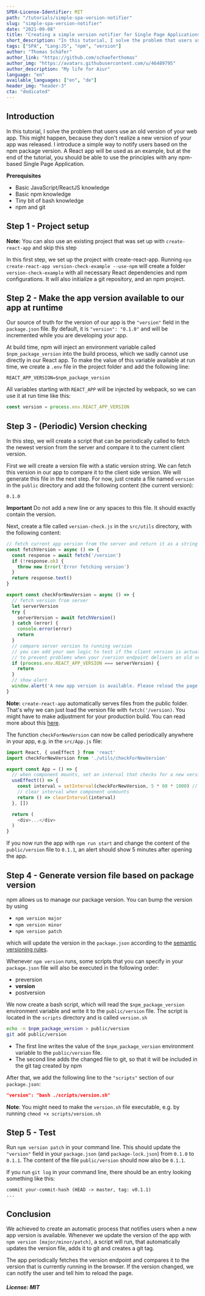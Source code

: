 ```yaml
---
SPDX-License-Identifier: MIT
path: "/tutorials/simple-spa-version-notifier"
slug: "simple-spa-version-notifier"
date: "2021-09-08"
title: "Creating a simple version notifier for Single Page Applications"
short_description: "In this tutorial, I solve the problem that users use an old version of your web app, because they are not aware that a new version was published while they were using the app."
tags: ["SPA", "Lang:JS", "npm", "version"]
author: "Thomas Schäfer"
author_link: "https://github.com/schaeferthomas"
author_img: "https://avatars.githubusercontent.com/u/46489795"
author_description: "My life for Aiur"
language: "en"
available_languages: ["en", "de"]
header_img: "header-3"
cta: "dedicated"
---
```


## Introduction

In this tutorial, I solve the problem that users use an old version of your web app. This might happen, because they don't realize a new version of your app was released. I introduce a simple way to notify users based on the npm package version. A React app will be used as an example, but at the end of the tutorial, you should be able to use the principles with any npm-based Single Page Application.

**Prerequisites**

- Basic JavaScript/ReactJS knowledge
- Basic npm knowledge
- Tiny bit of bash knowledge
- npm and git

## Step 1 - Project setup

**Note:** You can also use an existing project that was set up with `create-react-app` and skip this step

In this first step, we set up the project with create-react-app. Running `npx create-react-app version-check-example --use-npm` will create a folder `version-check-example` with all necessary React dependencies and npm configurations.
It will also initialize a git repository, and an npm project.

## Step 2 - Make the app version available to our app at runtime

Our source of truth for the version of our app is the `"version"` field in the `package.json` file.
By default, it is `"version": "0.1.0"` and will be incremented while you are developing your app.

At build time, npm will inject an environment variable called `$npm_package_version` into the build process, which we sadly cannot use directly in our React app. To make the value of this variable available at run time, we create a `.env` file in the project folder and add the following line:

```dotenv
REACT_APP_VERSION=$npm_package_version
```

All variables starting with `REACT_APP` will be injected by webpack, so we can use it at run time like this:

```js
const version = process.env.REACT_APP_VERSION
```

## Step 3 - (Periodic) Version checking

In this step, we will create a script that can be periodically called to fetch the newest version from the server and compare it to the current client version.

First we will create a version file with a static version string. We can fetch this version in our app to compare it to the client side version. We will generate this file in the next step.
For now, just create a file named `version` in the `public` directory and add the following content (the current version):

```text
0.1.0
```

**Important** Do not add a new line or any spaces to this file. It should exactly contain the version.

Next, create a file called `version-check.js` in the `src/utils` directory, with the following content:

```js
// fetch current app version from the server and return it as a string
const fetchVersion = async () => {
  const response = await fetch('/version')
  if (!response.ok) {
    throw new Error('Error fetching version')
  }
  return response.text()
}

export const checkForNewVersion = async () => {
  // fetch version from server
  let serverVersion
  try {
    serverVersion = await fetchVersion()
  } catch (error) {
    console.error(error)
    return
  }
  // compare server version to running version
  // you can add your own logic to test if the client version is actually older than the client version
  // to prevent problems when your /version endpoint delivers an old version by mistake (e.g. when it is cached)
  if (process.env.REACT_APP_VERSION === serverVersion) {
    return
  }
  // show alert
  window.alert('A new app version is available. Please reload the page.')
}
```

**Note:** `create-react-app` automatically serves files from the public folder. That's why we can just load the version file with `fetch('/version)`. You might have to make adjustment for your production build. You can read more about this [here](https://create-react-app.dev/docs/using-the-public-folder/).

The function `checkForNewVersion` can now be called periodically anywhere in your app, e.g. in the `src/App.js` file:

```js
import React, { useEffect } from 'react'
import checkForNewVersion from './utils/checkForNewVersion'

export const App = () => {
  // when component mounts, set an interval that checks for a new version every 5 minutes
  useEffect(() => {
    const interval = setInterval(checkForNewVersion, 5 * 60 * 1000) // check every 5 minutes
    // clear interval when component unmounts
    return () => clearInterval(interval)
  }, [])

  return (
    <div>...</div>
  )
}
```

If you now run the app with `npm run start` and change the content of the `public/version` file to `0.1.1`, an alert should show 5 minutes after opening the app.

## Step 4 - Generate version file based on package version

npm allows us to manage our package version. You can bump the version by using

- `npm version major`
- `npm version minor`
- `npm version patch`

which will update the version in the `package.json` according to the [semantic versioning rules](https://semver.org/#summary).

Whenever `npm version` runs, some scripts that you can specify in your `package.json` file will also be executed in the following order:

- preversion
- **version**
- postversion

We now create a bash script, which will read the `$npm_package_version` environment variable and write it to the `public/version` file. The script is located in the `scripts` directory and is called `version.sh`

```bash
echo -n $npm_package_version > public/version
git add public/version
```

- The first line writes the value of the `$npm_package_version` environment variable to the `public/version` file.
- The second line adds the changed file to git, so that it will be included in the git tag created by npm

After that, we add the following line to the `"scripts"` section of our `package.json`:

```json
"version": "bash ./scripts/version.sh"
```

**Note**: You might need to make the `version.sh` file executable, e.g. by running `chmod +x scripts/version.sh`

## Step 5 - Test

Run `npm version patch` in your command line. This should update the `"version"` field in your `package.json` (and `package-lock.json`) from `0.1.0` to `0.1.1`. The content of the file `public/version` should now also be `0.1.1`.

If you run `git log` in your command line, there should be an entry looking something like this:

```text
commit your-commit-hash (HEAD -> master, tag: v0.1.1)
...
```

## Conclusion

We achieved to create an automatic process that notifies users when a new app version is available. Whenever we update the version of the app with `npm version [major/minor/patch]`, a script will run, that automatically updates the version file, adds it to git and creates a git tag.

The app periodically fetches the version endpoint and compares it to the version that is currently running in the browser. If the version changed, we can notify the user and tell him to reload the page.

##### License: MIT

<!--

Contributor's Certificate of Origin

By making a contribution to this project, I certify that:

(a) The contribution was created in whole or in part by me and I have
    the right to submit it under the license indicated in the file; or

(b) The contribution is based upon previous work that, to the best of my
    knowledge, is covered under an appropriate license and I have the
    right under that license to submit that work with modifications,
    whether created in whole or in part by me, under the same license
    (unless I am permitted to submit under a different license), as
    indicated in the file; or

(c) The contribution was provided directly to me by some other person
    who certified (a), (b) or (c) and I have not modified it.

(d) I understand and agree that this project and the contribution are
    public and that a record of the contribution (including all personal
    information I submit with it, including my sign-off) is maintained
    indefinitely and may be redistributed consistent with this project
    or the license(s) involved.

Signed-off-by: Thomas Schäfer <t.schaefer@headtrip.eu>

-->
